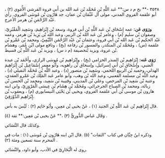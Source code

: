 ٣٥٣٨ -** بخ م د س:** عَبد اللَّهِ بْن مُحَمَّد بْن عَبد الله بن أَبي فروة القرشي الأُمَوِي (٢) ، أبو علقمة الفروي المدني، مولى آل عُثْمَان بْن عفان، جد هَارُون بْن مُوسَى الفروي. رأي عَبْد الرَّحْمَنِ بْن هرمز الأعرج.

**ورَوَى عَن:** عمه إِسْحَاق بْن عَبد اللَّهِ بْن أَبي فروة، وسعد بْن إِبْرَاهِيمَ، وسَعِيد الْمَقْبُرِيّ، وصفوان بْن سليم (م) ، وعامر بْن عَبد الله بْن الزبير، وعبد الله بْن يَزِيدَ بْن هرمز، وعمه عَبْد الحكيم بْن عَبد الله بْن أَبي فروة، وعثمان بْن عَبْد الرَّحْمَنِ التَّيْمِيّ، ومحمد بْن عَمْرو بْن علقمة (س) ، ومُحَمَّد بْن المنكدر، والمسور بْن رفاعة (بخ) ، ونافع مولى ابْن عُمَر، وهشام بْن عروة، ويزيد بْنخصيفة (م د س) ، ويزيد بْن عَبد اللَّهِ بْن قسيط.

**رَوَى عَنه:** إِبْرَاهِيم بْن المنذر الحزامي (بخ) ، وإِبْرَاهِيم بْن مُوسَى الرازي، وأَحْمَد بْن عبدة الضبي، وإِسْحَاق بْن أَبي إسرائيل، وإسحاق بْن راهويه، وأَبُو معمر إِسْمَاعِيل بْن إِبْرَاهِيمَ الهذلي، وحميد بْن الربيع اللخمي، وسَعِيد بْن منصور (د) ، وعبد اللَّه بْن مُحَمَّد النفيلي (د) ، وعبد اللَّه بْن مسلمة القعنبي، وعبد الله بْن وهب، وأبو عامر عَبد المَلِك بْن عَمْرو العقدي، وعتبة بْن سَعِيد بْن المرخص، وعلي بْن المديني، وقتيبة بْن سَعِيد، ومحمد بْن الحسن بْن زبالة، ومحمد بْن الصباح الجرجرائي، ومُحَمَّد بْن هِشَام بْن عِيسَى الْمَرْوَزِيّ، وابن ابنه هارون بْن موسى بْن أَبي علقمة الفروي، ويحيى بْن يَحْيَى النيسابوري (م) ، ويعقوب بْن إِبْرَاهِيم الدَّوْرَقِيّ.

قال إِبْرَاهِيم بْن عَبد اللَّهِ بْن الجنيد (١) ، عَنْ يحيى بْن مَعِين، وأَبُو حَاتِم (٢) : لَيْسَ به بأس.

وَقَال عَباس الدُّورِيُّ (٣) ،** عَنْ يحيى بْن مَعِين:** ثقة (٤) .

وكذلك قال النَّسَائي.

وذكره ابنُ حِبَّان في كتاب "الثقات" (٥) .قال ابْن ابنه هَارُون بْن مُوسَى (١) : مات فِي المحرم سنة تسعين ومئة (٢) .

روى له الْبُخَارِيّ في الأدب، وأبو داود، والنَّسَائي.